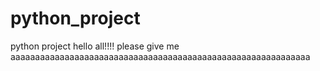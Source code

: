 # python_project
python project
hello all!!!!
please give me aaaaaaaaaaaaaaaaaaaaaaaaaaaaaaaaaaaaaaaaaaaaaaaaaaaaaaaaaaaaa
